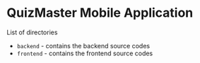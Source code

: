 # QuizMaster Mobile Application

List of directories

- `backend` - contains the backend source codes
- `frontend` - contains the frontend source codes
